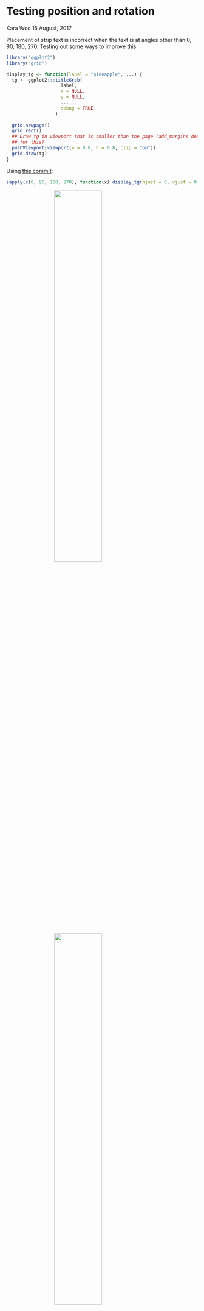 Testing position and rotation
================
Kara Woo
15 August, 2017

Placement of strip text is incorrect when the text is at angles other than 0, 90, 180, 270. Testing out some ways to improve this.

``` r
library("ggplot2")
library("grid")
```

``` r
display_tg <- function(label = "pineapple", ...) {
  tg <- ggplot2:::titleGrob(
                    label,
                    x = NULL,
                    y = NULL,
                    ...,
                    debug = TRUE
                  )
  
  grid.newpage()
  grid.rect()
  ## Draw tg in viewport that is smaller than the page (add_margins doesn't work
  ## for this)
  pushViewport(viewport(w = 0.8, h = 0.8, clip = "on"))
  grid.draw(tg)
}
```

Using [this commit](https://github.com/karawoo/ggplot2/commit/c655de255247feb2bcebb16c421eed37a6f4ca10):

``` r
sapply(c(0, 90, 180, 270), function(x) display_tg(hjust = 0, vjust = 0, angle = x))
```

<img src="figs/trig/right-angles-just-0-1.png" width="50%" style="display: block; margin: auto;" /><img src="figs/trig/right-angles-just-0-2.png" width="50%" style="display: block; margin: auto;" /><img src="figs/trig/right-angles-just-0-3.png" width="50%" style="display: block; margin: auto;" /><img src="figs/trig/right-angles-just-0-4.png" width="50%" style="display: block; margin: auto;" />

    ## [[1]]
    ## NULL
    ## 
    ## [[2]]
    ## NULL
    ## 
    ## [[3]]
    ## NULL
    ## 
    ## [[4]]
    ## NULL

``` r
sapply(c(45, 135, 225, 315), function(x) display_tg(hjust = 0, vjust = 0, angle = x))
```

<img src="figs/trig/intermediate-angles-just-0-1.png" width="50%" style="display: block; margin: auto;" /><img src="figs/trig/intermediate-angles-just-0-2.png" width="50%" style="display: block; margin: auto;" /><img src="figs/trig/intermediate-angles-just-0-3.png" width="50%" style="display: block; margin: auto;" /><img src="figs/trig/intermediate-angles-just-0-4.png" width="50%" style="display: block; margin: auto;" />

    ## [[1]]
    ## NULL
    ## 
    ## [[2]]
    ## NULL
    ## 
    ## [[3]]
    ## NULL
    ## 
    ## [[4]]
    ## NULL

``` r
sapply(c(45, 135, 225, 315), function(x) display_tg(hjust = 0.5, vjust = 0.5, angle = x))
```

<img src="figs/trig/intermediate-angles-just-0.5-1.png" width="50%" style="display: block; margin: auto;" /><img src="figs/trig/intermediate-angles-just-0.5-2.png" width="50%" style="display: block; margin: auto;" /><img src="figs/trig/intermediate-angles-just-0.5-3.png" width="50%" style="display: block; margin: auto;" /><img src="figs/trig/intermediate-angles-just-0.5-4.png" width="50%" style="display: block; margin: auto;" />

    ## [[1]]
    ## NULL
    ## 
    ## [[2]]
    ## NULL
    ## 
    ## [[3]]
    ## NULL
    ## 
    ## [[4]]
    ## NULL

``` r
sapply(c(45, 135, 225, 315), function(x) display_tg(hjust = 1, vjust = 1, angle = x))
```

<img src="figs/trig/intermediate-angles-just-1-1.png" width="50%" style="display: block; margin: auto;" /><img src="figs/trig/intermediate-angles-just-1-2.png" width="50%" style="display: block; margin: auto;" /><img src="figs/trig/intermediate-angles-just-1-3.png" width="50%" style="display: block; margin: auto;" /><img src="figs/trig/intermediate-angles-just-1-4.png" width="50%" style="display: block; margin: auto;" />

    ## [[1]]
    ## NULL
    ## 
    ## [[2]]
    ## NULL
    ## 
    ## [[3]]
    ## NULL
    ## 
    ## [[4]]
    ## NULL

Some sample plots:

``` r
df <- data.frame(
  x = 1:2,
  y = 1:2,
  z = c("a", "aaaaaaabc"),
  g = c("b", "bbbbbbbcd")
)

base <- ggplot(df, aes(x, y)) + 
  geom_point() +
  facet_grid(g ~ z)

base + 
  theme(
    strip.text.x = element_text(hjust = 0, debug = TRUE),
    strip.text.y = element_text(angle = 45, hjust = 0, debug = TRUE)
  )
```

<img src="figs/trig/actual-plots-1.png" width="80%" style="display: block; margin: auto;" />

``` r
base + 
  theme(
    strip.text.x = element_text(angle = 315, debug = TRUE),
    axis.text.x = element_text(angle = -90)
  )
```

<img src="figs/trig/actual-plots-2.png" width="80%" style="display: block; margin: auto;" />
